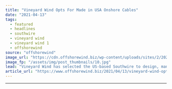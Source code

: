 ```yaml
---
title: "Vineyard Wind Opts For Made in USA Onshore Cables"
date: "2021-04-13"
tags: 
  - featured
  - headlines
  - southwire
  - vineyard wind
  - vineyard wind 1
  - offshorewind
source: "offshorewind"
image_url: "https://cdn.offshorewind.biz/wp-content/uploads/sites/2/2021/04/13084505/Vineyard-Wind-Opts-For-Made-in-USA-Onshore-Cables.jpg"
image_fp: "/assets/img/post_thumbnails/10.jpg"
lead: "Vineyard Wind has selected the US-based Southwire to design, manufacture, and install the onshore"
article_url: "https://www.offshorewind.biz/2021/04/13/vineyard-wind-opts-for-made-in-usa-onshore-cables/"
---
```


---
